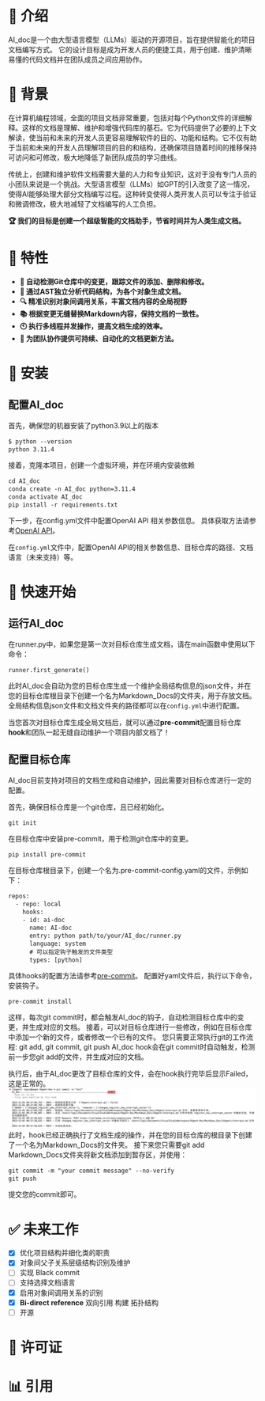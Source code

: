 # 🤗 介绍

AI_doc是一个由大型语言模型（LLMs）驱动的开源项目，旨在提供智能化的项目文档编写方式。
它的设计目标是成为开发人员的便捷工具，用于创建、维护清晰易懂的代码文档并在团队成员之间应用协作。

# 👾 背景
在计算机编程领域，全面的项目文档非常重要，包括对每个Python文件的详细解释。这样的文档是理解、维护和增强代码库的基石。它为代码提供了必要的上下文解读，使当前和未来的开发人员更容易理解软件的目的、功能和结构。它不仅有助于当前和未来的开发人员理解项目的目的和结构，还确保项目随着时间的推移保持可访问和可修改，极大地降低了新团队成员的学习曲线。

传统上，创建和维护软件文档需要大量的人力和专业知识，这对于没有专门人员的小团队来说是一个挑战。大型语言模型（LLMs）如GPT的引入改变了这一情况，使得AI能够处理大部分文档编写过程。这种转变使得人类开发人员可以专注于验证和微调修改，极大地减轻了文档编写的人工负担。

**🏆 我们的目标是创建一个超级智能的文档助手，节省时间并为人类生成文档。**

# 🪭 特性

- **🤖 自动检测Git仓库中的变更，跟踪文件的添加、删除和修改。**
- **📝 通过AST独立分析代码结构，为各个对象生成文档。**
- **🔍 精准识别对象间调用关系，丰富文档内容的全局视野**
- **📚 根据变更无缝替换Markdown内容，保持文档的一致性。**
- **🕙 执行多线程并发操作，提高文档生成的效率。**
- **👭 为团队协作提供可持续、自动化的文档更新方法。**

# 📍 安装
## 配置AI_doc
首先，确保您的机器安装了python3.9以上的版本
```
$ python --version
python 3.11.4
```

接着，克隆本项目，创建一个虚拟环境，并在环境内安装依赖
```
cd AI_doc
conda create -n AI_doc python=3.11.4
conda activate AI_doc
pip install -r requirements.txt
```
下一步，在config.yml文件中配置OpenAI API 相关参数信息。
具体获取方法请参考[OpenAI API](https://beta.openai.com/docs/developer-quickstart/your-api-keys)。

在`config.yml`文件中，配置OpenAI API的相关参数信息、目标仓库的路径、文档语言（未来支持）等。

# 📖 快速开始

## 运行AI_doc
在runner.py中，如果您是第一次对目标仓库生成文档，请在main函数中使用以下命令：
```
runner.first_generate()
```
此时AI_doc会自动为您的目标仓库生成一个维护全局结构信息的json文件，并在您的目标仓库根目录下创建一个名为Markdown_Docs的文件夹，用于存放文档。
全局结构信息json文件和文档文件夹的路径都可以在`config.yml`中进行配置。

当您首次对目标仓库生成全局文档后，就可以通过**pre-commit**配置目标仓库**hook**和团队一起无缝自动维护一个项目内部文档了！

## 配置目标仓库

AI_doc目前支持对项目的文档生成和自动维护，因此需要对目标仓库进行一定的配置。

首先，确保目标仓库是一个git仓库，且已经初始化。
```
git init
```
在目标仓库中安装pre-commit，用于检测git仓库中的变更。
```
pip install pre-commit
```
在目标仓库根目录下，创建一个名为.pre-commit-config.yaml的文件，示例如下：
```
repos:
  - repo: local
    hooks:
    - id: ai-doc
      name: AI-doc
      entry: python path/to/your/AI_doc/runner.py
      language: system
      # 可以指定钩子触发的文件类型
      types: [python]
```
具体hooks的配置方法请参考[pre-commit](https://pre-commit.com/#plugins)。
配置好yaml文件后，执行以下命令，安装钩子。
```
pre-commit install
```
这样，每次git commit时，都会触发AI_doc的钩子，自动检测目标仓库中的变更，并生成对应的文档。
接着，可以对目标仓库进行一些修改，例如在目标仓库中添加一个新的文件，或者修改一个已有的文件。
您只需要正常执行git的工作流程: git add, git commit, git push
AI_doc hook会在git commit时自动触发，检测前一步您git add的文件，并生成对应的文档。

执行后，由于AI_doc更改了目标仓库的文件，会在hook执行完毕后显示Failed，这是正常的。
![Execution Result](assets/images/execution_result.png)
此时，hook已经正确执行了文档生成的操作，并在您的目标仓库的根目录下创建了一个名为Markdown_Docs的文件夹。
接下来您只需要git add Markdown_Docs文件夹将新文档添加到暂存区，并使用：
```
git commit -m "your commit message" --no-verify
git push
```
提交您的commit即可。

# ✅ 未来工作

- [x] 优化项目结构并细化类的职责
- [x] 对象间父子关系层级结构识别及维护
- [ ] 实现 Black commit
- [ ] 支持选择文档语言
- [x] 启用对象间调用关系的识别
- [x] **Bi-direct reference** 双向引用 构建 拓扑结构
- [ ] 开源

# 📜 许可证

# 📊 引用
